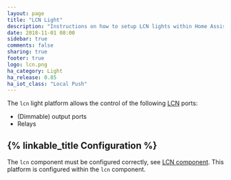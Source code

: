 ```yaml
---
layout: page
title: "LCN Light"
description: "Instructions on how to setup LCN lights within Home Assistant."
date: 2018-11-01 08:00
sidebar: true
comments: false
sharing: true
footer: true
logo: lcn.png
ha_category: Light
ha_release: 0.85
ha_iot_class: "Local Push"
---
```


The `lcn` light platform allows the control of the following [LCN](http://www.lcn.eu) ports:

- (Dimmable) output ports
- Relays

## {% linkable_title Configuration %}

The `lcn` component must be configured correctly, see [LCN component](/components/lcn).
This platform is configured within the `lcn` component.